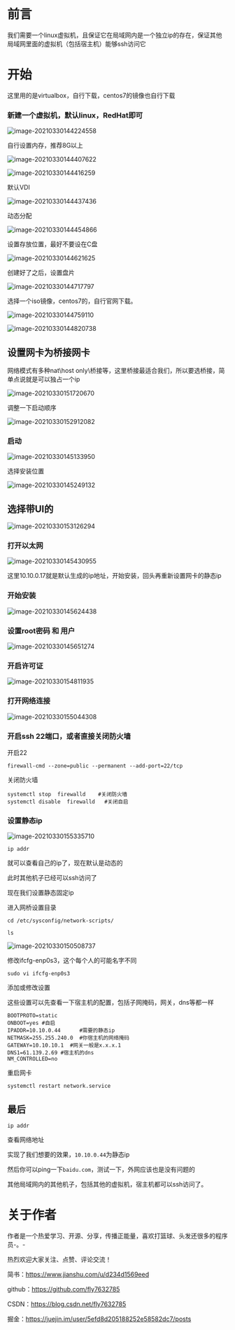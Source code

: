 # 前言

我们需要一个linux虚拟机，且保证它在局域网内是一个独立ip的存在，保证其他局域网里面的虚拟机（包括宿主机）能够ssh访问它



# 开始

这里用的是virtualbox，自行下载，centos7的镜像也自行下载

### 新建一个虚拟机，默认linux，RedHat即可

![image-20210330144224558](https://gitee.com/jafir/blogs/raw/master/2021/images/image-20210330144224558.png)

自行设置内存，推荐8G以上

![image-20210330144407622](https://gitee.com/jafir/blogs/raw/master/2021/images/image-20210330144407622.png)

![image-20210330144416259](https://gitee.com/jafir/blogs/raw/master/2021/images/image-20210330144416259.png)

默认VDI

![image-20210330144437436](https://gitee.com/jafir/blogs/raw/master/2021/images/image-20210330144437436.png)

动态分配

![image-20210330144454866](https://gitee.com/jafir/blogs/raw/master/2021/images/image-20210330144454866.png)

设置存放位置，最好不要设在C盘

![image-20210330144621625](https://gitee.com/jafir/blogs/raw/master/2021/images/image-20210330144621625.png)

创建好了之后，设置盘片

![image-20210330144717797](https://gitee.com/jafir/blogs/raw/master/2021/images/image-20210330144717797.png)

选择一个iso镜像，centos7的，自行官网下载。

![image-20210330144759110](https://gitee.com/jafir/blogs/raw/master/2021/images/image-20210330144759110.png)

![image-20210330144820738](https://gitee.com/jafir/blogs/raw/master/2021/images/image-20210330144820738.png)

## 设置网卡为桥接网卡

网络模式有多种nat\host only\桥接等，这里桥接最适合我们，所以要选桥接，简单点说就是可以独占一个ip

![image-20210330151720670](https://gitee.com/jafir/blogs/raw/master/2021/images/image-20210330151720670.png)

调整一下启动顺序

![image-20210330152912082](https://gitee.com/jafir/blogs/raw/master/2021/images/image-20210330152912082.png)



### 启动

![image-20210330145133950](https://gitee.com/jafir/blogs/raw/master/2021/images/image-20210330145133950.png)

选择安装位置

![image-20210330145249132](https://gitee.com/jafir/blogs/raw/master/2021/images/image-20210330145249132.png)

## 选择带UI的

![image-20210330153126294](https://gitee.com/jafir/blogs/raw/master/2021/images/image-20210330153126294.png)

### 打开以太网

![image-20210330145430955](https://gitee.com/jafir/blogs/raw/master/2021/images/image-20210330145430955.png)

这里10.10.0.17就是默认生成的ip地址，开始安装，回头再重新设置网卡的静态ip

### 开始安装

![image-20210330145624438](https://gitee.com/jafir/blogs/raw/master/2021/images/image-20210330145624438.png)

### 设置root密码 和 用户

![image-20210330145651274](https://gitee.com/jafir/blogs/raw/master/2021/images/image-20210330145651274.png)

### 开启许可证

![image-20210330154811935](https://gitee.com/jafir/blogs/raw/master/2021/images/image-20210330154811935.png)

### 打开网络连接

![image-20210330155044308](https://gitee.com/jafir/blogs/raw/master/2021/images/image-20210330155044308.png)



### 开启ssh 22端口，或者直接关闭防火墙

开启22

```
firewall-cmd --zone=public --permanent --add-port=22/tcp  
```

关闭防火墙

```
systemctl stop  firewalld    #关闭防火墙
systemctl disable  firewalld   #关闭自启
```



### 设置静态ip

![image-20210330155335710](https://gitee.com/jafir/blogs/raw/master/2021/images/image-20210330155335710.png)

```
ip addr
```

就可以查看自己的ip了，现在默认是动态的

此时其他机子已经可以ssh访问了

现在我们设置静态固定ip

进入网桥设置目录

```
cd /etc/sysconfig/network-scripts/
```

```
ls
```

![image-20210330150508737](https://gitee.com/jafir/blogs/raw/master/2021/images/image-20210330150508737.png)

修改ifcfg-enp0s3，这个每个人的可能名字不同

```
sudo vi ifcfg-enp0s3
```

添加或修改设置

这些设置可以先查看一下宿主机的配置，包括子网掩码，网关，dns等都一样

```
BOOTPROTO=static
ONBOOT=yes #自启
IPADDR=10.10.0.44      #需要的静态ip
NETMASK=255.255.240.0  #你宿主机的网络掩码 
GATEWAY=10.10.10.1  #网关一般是x.x.x.1
DNS1=61.139.2.69 #宿主机的dns
NM_CONTROLLED=no 
```

重启网卡

```
systemctl restart network.service
```



## 最后

```
ip addr
```

查看网络地址

实现了我们想要的效果，`10.10.0.44`为静态ip

然后你可以ping一下`baidu.com`，测试一下，外网应该也是没有问题的

其他局域网内的其他机子，包括其他的虚拟机，宿主机都可以ssh访问了。





# 关于作者

作者是一个热爱学习、开源、分享，传播正能量，喜欢打篮球、头发还很多的程序员-。-

热烈欢迎大家关注、点赞、评论交流！

简书：https://www.jianshu.com/u/d234d1569eed

github：https://github.com/fly7632785

CSDN：https://blog.csdn.net/fly7632785

掘金：https://juejin.im/user/5efd8d205188252e58582dc7/posts